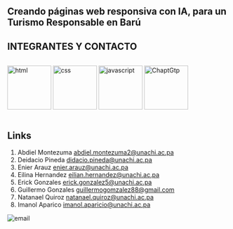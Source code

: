 ## Creando páginas web responsiva con IA, para un Turismo Responsable en Barú
## INTEGRANTES Y CONTACTO 

 <p  style="display: inline-block;">
     <a href=""></a><img src="https://cdn-icons-png.flaticon.com/256/174/174854.png" alt="html" style="width: 100px;">
     <a href=""></a><img src="https://cdn.icon-icons.com/icons2/1826/PNG/512/4202020css3htmllogosocialsocialmedia-115668_115633.png" alt="css" style="width: 100px;">
     <a href=""></a><img src="https://gitconnected.com/public/images/tutorials/svg/javascript.svg" alt="javascript" style="width: 100px;">
     <a href=""></a><img src="https://digitalscholar.in/wp-content/uploads/2023/03/chatgpt-logo.png" alt="ChaptGtp" style="width: 100px;">
</p>
       
## Links

1. Abdiel Montezuma abdiel.montezuma2@unachi.ac.pa
2. Deidacio Pineda didacio.pineda@unachi.ac.pa
3. Enier Arauz enier.arauz@unachi.ac.pa
4. Eilina Hernandez eilian.hernandez@unachi.ac.pa
5. Erick Gonzales erick.gonzalez5@unachi.ac.pa
6. Guillermo Gonzales guillermogomzalez88@gmail.com
7. Natanael Quiroz natanael.quiroz@unachi.ac.pa
8. Imanol Aparico imanol.aparicio@unachi.ac.pa
   
<a href=""></a><img src="https://img.icons8.com/color/32/000000/gmail.png" alt="email">
